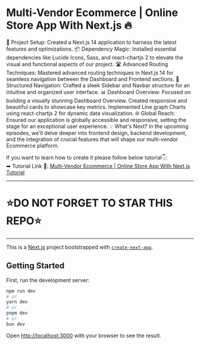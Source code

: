# Multi-Vendor Ecommerce | Online Store App With Next.js 🔥

🔨 Project Setup: Created a Next.js 14 application to harness the latest features and optimizations.
📦 Dependency Magic: Installed essential dependencies like Lucide Icons, Sass, and react-chartjs 2 to elevate the visual and functional aspects of our project.
🛣️ Advanced Routing Techniques: Mastered advanced routing techniques in Next.js 14 for seamless navigation between the Dashboard and Frontend sections.
🧭 Structured Navigation: Crafted a sleek Sidebar and Navbar structure for an intuitive and organized user interface.
📊 Dashboard Overview: Focused on building a visually stunning Dashboard Overview. Created responsive and beautiful cards to showcase key metrics. Implemented Line graph Charts using react-chartjs 2 for dynamic data visualization.
🌐 Global Reach: Ensured our application is globally accessible and responsive, setting the stage for an exceptional user experience.
💡 What's Next?
In the upcoming episodes, we'll delve deeper into frontend design, backend development, and the integration of crucial features that will shape our multi-vendor Ecommerce platform.

If you want to learn how to create it please follow below tutorial👇: <br />
➡ Tutorial Link 💚: [Multi-Vendor Ecommerce | Online Store App With Next.js Tutorial](https://www.youtube.com/playlist?list=PLDn5_2K0bUmfREsFv1nSHDbmHEX5oqI3Z) <br />

---

# ⭐DO NOT FORGET TO STAR THIS REPO⭐

---

This is a [Next.js](https://nextjs.org/) project bootstrapped with [`create-next-app`](https://github.com/vercel/next.js/tree/canary/packages/create-next-app).

## Getting Started

First, run the development server:

```bash
npm run dev
# or
yarn dev
# or
pnpm dev
# or
bun dev
```

Open [http://localhost:3000](http://localhost:3000) with your browser to see the result.
